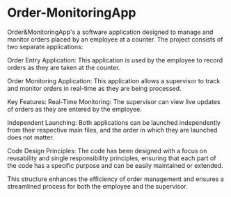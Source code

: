 # Order-MonitoringApp
Order&MonitoringApp's a software application designed to manage and monitor orders placed by an employee at a counter. The project consists of two separate applications:

Order Entry Application: This application is used by the employee to record orders as they are taken at the counter.

Order Monitoring Application: This application allows a supervisor to track and monitor orders in real-time as they are being processed.

Key Features:
Real-Time Monitoring: The supervisor can view live updates of orders as they are entered by the employee.

Independent Launching: Both applications can be launched independently from their respective main files, and the order in which they are launched does not matter.

Code Design Principles: The code has been designed with a focus on reusability and single responsibility principles, ensuring that each part of the code has a specific purpose and can be easily maintained or extended.

This structure enhances the efficiency of order management and ensures a streamlined process for both the employee and the supervisor.